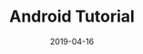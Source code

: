 ---
layout: home
title: Android Tutorial
excerpt: Learning the basics of Android through a tutorial.
date: 2019-04-16
heading: Choose your difficulty level!
icon:
  type: fab
  name: fa-android
color: green
navigation:
  - /android_tutorial/0.1/basics
  - /android_tutorial/0.2/intermediate
  - /android_tutorial/0.3/expert
---